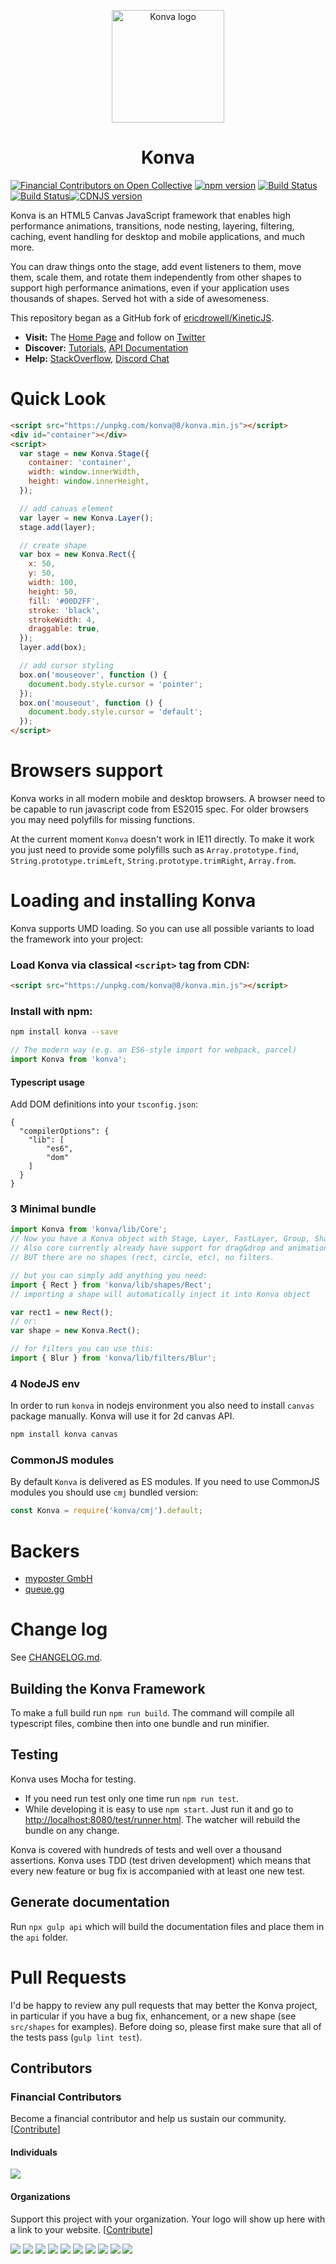<p align="center">
  <img src="https://konvajs.org/android-chrome-192x192.png" alt="Konva logo" height="180" />
</p>

<h1 align="center">Konva</h1>

[![Financial Contributors on Open Collective](https://opencollective.com/konva/all/badge.svg?label=financial+contributors)](https://opencollective.com/konva)
[![npm version](https://badge.fury.io/js/konva.svg)](http://badge.fury.io/js/konva)
[![Build Status](https://github.com/konvajs/konva/actions/workflows/test-browser.yml/badge.svg)](https://github.com/konvajs/konva/actions/workflows/test-browser.ym)
[![Build Status](https://github.com/konvajs/konva/actions/workflows/test-node.yml/badge.svg)](https://github.com/konvajs/konva/actions/workflows/test-node.ym)[![CDNJS version](https://img.shields.io/cdnjs/v/konva.svg)](https://cdnjs.com/libraries/konva)

Konva is an HTML5 Canvas JavaScript framework that enables high performance animations, transitions, node nesting, layering, filtering, caching, event handling for desktop and mobile applications, and much more.

You can draw things onto the stage, add event listeners to them, move them, scale them, and rotate them independently from other shapes to support high performance animations, even if your application uses thousands of shapes. Served hot with a side of awesomeness.

This repository began as a GitHub fork of [ericdrowell/KineticJS](https://github.com/ericdrowell/KineticJS).

- **Visit:** The [Home Page](http://konvajs.org/) and follow on [Twitter](https://twitter.com/lavrton)
- **Discover:** [Tutorials](http://konvajs.org/docs), [API Documentation](http://konvajs.org/api)
- **Help:** [StackOverflow](http://stackoverflow.com/questions/tagged/konvajs), [Discord Chat](https://discord.gg/8FqZwVT)

# Quick Look

```html
<script src="https://unpkg.com/konva@8/konva.min.js"></script>
<div id="container"></div>
<script>
  var stage = new Konva.Stage({
    container: 'container',
    width: window.innerWidth,
    height: window.innerHeight,
  });

  // add canvas element
  var layer = new Konva.Layer();
  stage.add(layer);

  // create shape
  var box = new Konva.Rect({
    x: 50,
    y: 50,
    width: 100,
    height: 50,
    fill: '#00D2FF',
    stroke: 'black',
    strokeWidth: 4,
    draggable: true,
  });
  layer.add(box);

  // add cursor styling
  box.on('mouseover', function () {
    document.body.style.cursor = 'pointer';
  });
  box.on('mouseout', function () {
    document.body.style.cursor = 'default';
  });
</script>
```

# Browsers support

Konva works in all modern mobile and desktop browsers. A browser need to be capable to run javascript code from ES2015 spec. For older browsers you may need polyfills for missing functions.

At the current moment `Konva` doesn't work in IE11 directly. To make it work you just need to provide some polyfills such as `Array.prototype.find`, `String.prototype.trimLeft`, `String.prototype.trimRight`, `Array.from`.

# Loading and installing Konva

Konva supports UMD loading. So you can use all possible variants to load the framework into your project:

### Load Konva via classical `<script>` tag from CDN:

```html
<script src="https://unpkg.com/konva@8/konva.min.js"></script>
```

### Install with npm:

```bash
npm install konva --save
```

```javascript
// The modern way (e.g. an ES6-style import for webpack, parcel)
import Konva from 'konva';
```

#### Typescript usage

Add DOM definitions into your `tsconfig.json`:

```
{
  "compilerOptions": {
    "lib": [
        "es6",
        "dom"
    ]
  }
}
```

### 3 Minimal bundle

```javascript
import Konva from 'konva/lib/Core';
// Now you have a Konva object with Stage, Layer, FastLayer, Group, Shape and some additional utils function.
// Also core currently already have support for drag&drop and animations.
// BUT there are no shapes (rect, circle, etc), no filters.

// but you can simply add anything you need:
import { Rect } from 'konva/lib/shapes/Rect';
// importing a shape will automatically inject it into Konva object

var rect1 = new Rect();
// or:
var shape = new Konva.Rect();

// for filters you can use this:
import { Blur } from 'konva/lib/filters/Blur';
```

### 4 NodeJS env

In order to run `konva` in nodejs environment you also need to install `canvas` package manually. Konva will use it for 2d canvas API.

```bash
npm install konva canvas
```

### CommonJS modules

By default `Konva` is delivered as ES modules. If you need to use CommonJS modules you should use `cmj` bundled version:

```js
const Konva = require('konva/cmj').default;
```

# Backers

- [myposter GmbH](https://www.myposter.de/)
- [queue.gg](https://queue.gg/)

# Change log

See [CHANGELOG.md](https://github.com/konvajs/konva/blob/master/CHANGELOG.md).

## Building the Konva Framework

To make a full build run `npm run build`. The command will compile all typescript files, combine then into one bundle and run minifier.

## Testing

Konva uses Mocha for testing.

- If you need run test only one time run `npm run test`.
- While developing it is easy to use `npm start`. Just run it and go to [http://localhost:8080/test/runner.html](http://localhost:8080/test/runner.html). The watcher will rebuild the bundle on any change.

Konva is covered with hundreds of tests and well over a thousand assertions.
Konva uses TDD (test driven development) which means that every new feature or bug fix is accompanied with at least one new test.

## Generate documentation

Run `npx gulp api` which will build the documentation files and place them in the `api` folder.

# Pull Requests

I'd be happy to review any pull requests that may better the Konva project,
in particular if you have a bug fix, enhancement, or a new shape (see `src/shapes` for examples). Before doing so, please first make sure that all of the tests pass (`gulp lint test`).

## Contributors

### Financial Contributors

Become a financial contributor and help us sustain our community. [[Contribute](https://opencollective.com/konva/contribute)]

#### Individuals

<a href="https://opencollective.com/konva"><img src="https://opencollective.com/konva/individuals.svg?width=890"></a>

#### Organizations

Support this project with your organization. Your logo will show up here with a link to your website. [[Contribute](https://opencollective.com/konva/contribute)]

<a href="https://opencollective.com/konva/organization/0/website"><img src="https://opencollective.com/konva/organization/0/avatar.svg"></a>
<a href="https://opencollective.com/konva/organization/1/website"><img src="https://opencollective.com/konva/organization/1/avatar.svg"></a>
<a href="https://opencollective.com/konva/organization/2/website"><img src="https://opencollective.com/konva/organization/2/avatar.svg"></a>
<a href="https://opencollective.com/konva/organization/3/website"><img src="https://opencollective.com/konva/organization/3/avatar.svg"></a>
<a href="https://opencollective.com/konva/organization/4/website"><img src="https://opencollective.com/konva/organization/4/avatar.svg"></a>
<a href="https://opencollective.com/konva/organization/5/website"><img src="https://opencollective.com/konva/organization/5/avatar.svg"></a>
<a href="https://opencollective.com/konva/organization/6/website"><img src="https://opencollective.com/konva/organization/6/avatar.svg"></a>
<a href="https://opencollective.com/konva/organization/7/website"><img src="https://opencollective.com/konva/organization/7/avatar.svg"></a>
<a href="https://opencollective.com/konva/organization/8/website"><img src="https://opencollective.com/konva/organization/8/avatar.svg"></a>
<a href="https://opencollective.com/konva/organization/9/website"><img src="https://opencollective.com/konva/organization/9/avatar.svg"></a>
